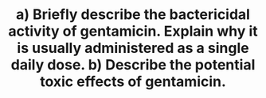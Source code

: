 ---
title: "a) Briefly describe the bactericidal activity of gentamicin. Explain why it is usually administered as a single daily dose. b) Describe the potential toxic effects of gentamicin."
entityType: SAQ
exam: PEX
college: ANZCA
year: 2016
sitting: B
question: 11
passRate: 20
EC_expectedDomains:
- "This question had two parts, with part a) having two sub-sections. Marks were apportioned accordingly."
- "The question asked about three specific aspects of gentamicin’s pharmacology"
- "Describing the antibacterial spectrum with some examples and mentioning that bactericidal meant killing cells attracted marks."
- "Brief details about the bactericidal mechanism were also helpful - i.e. gentamicin binds to ribosomes causing mRNA mistranslation, creating abnormal proteins that disrupt cellular machinery and the integrity of the cell wall."
- "Part b) asked for a description of the toxic effects of gentamicin and was answered better than part a)."
- "Marks were given for describing nephrotoxicity and ototoxicity, including their clinical features, frequency, contributing and exacerbating factors and the reversibility or otherwise of these effects."
EC_extraCredit:
- "Including the potential for muscle weakness, interactions with muscle relaxants and mechanisms also scored marks."
- "However, even a well-drawn graph added a little to a written explanation."
EC_errorsCommon:
- "Many candidates wasted time writing in general terms and providing factually correct but irrelevant information (e.g. bioavailability, drug presentation)."
- "Many candidates assumed, incorrectly, that once daily dosing was due to a long half-life."
- "Few candidates were able to explain this satisfactorily. The crux of the question is recognising that gentamicin has a short half-life, so should require more frequent dosing. Daily dosing with a higher dose produces an initial high (bactericidal) concentration that falls below the minimum inhibitory concentration but retains a residual bactericidal activity (the so called “post antibiotic effect”). The main benefit being accumulation and toxic effects of gentamicin are reduced."
- "Many drew graphs but few were of a form that looked like an actual drug concentration versus time curve."
---